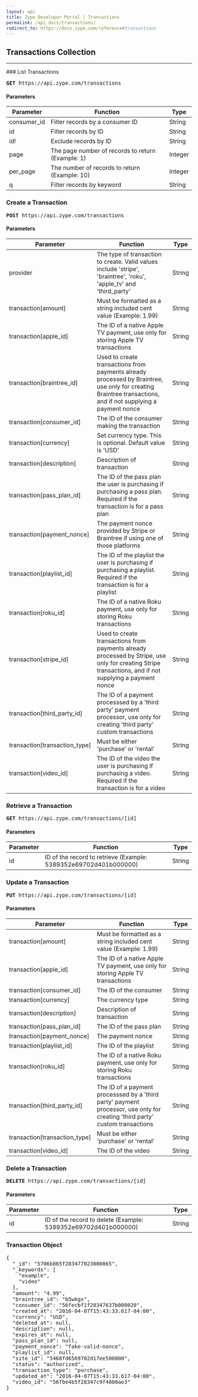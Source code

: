 ```yaml
---
layout: api
title: Zype Developer Portal | Transactions
permalink: /api_docs/transactions/
redirect_to: https://docs.zype.com/reference#transactions
---
```


## Transactions Collection
<hr>
### List Transactions
<pre><b>GET</b> https://api.zype.com/transactions
</pre>

#### Parameters

Parameter | Function | Type
--------- | -------- | ----
consumer_id   | Filter records by a consumer ID | String
id        | Filter records by ID | String
id!       | Exclude records by ID | String
page | The page number of records to return (Example: 1) | Integer
per_page | The number of records to return (Example: 10) | Integer
q         | Filter records by keyword | String

### Create a Transaction
<pre><b>POST</b> https://api.zype.com/transactions
</pre>

#### Parameters

Parameter | Function | Type
--------- | -------- | ----
provider | The type of transaction to create. Valid values include 'stripe', 'braintree', 'roku', 'apple_tv' and 'third_party' | String
transaction[amount] | Must be formatted as a string included cent value (Example: 1.99) | String
transaction[apple_id] | The ID of a native Apple TV payment, use only for storing Apple TV transactions | String
transaction[braintree_id] | Used to create transactions from payments already processed by Braintree, use only for creating Braintree transactions, and if not supplying a payment nonce | String
transaction[consumer_id] | The ID of the consumer making the transaction | String
transaction[currency] | Set currency type. This is optional. Default value is 'USD' | String
transaction[description] | Description of transaction | String
transaction[pass_plan_id] | The ID of the pass plan the user is purchasing if purchasing a pass plan. Required if the transaction is for a pass plan | String
transaction[payment_nonce] | The payment nonce provided by Stripe or Braintree if using one of those platforms | String
transaction[playlist_id] | The ID of the playlist the user is purchasing if purchasing a playlist. Required if the transaction is for a playlist | String
transaction[roku_id] | The ID of a native Roku payment, use only for storing Roku transactions | String
transaction[stripe_id] | Used to create transactions from payments already processed by Stripe, use only for creating Stripe transactions, and if not supplying a payment nonce | String
transaction[third_party_id] | The ID of a payment processsed by a 'third party' payment processor, use only for creating 'third party' custom transactions | String
transaction[transaction_type] | Must be either 'purchase' or 'rental' | String
transaction[video_id] | The ID of the video the user is purchasing if purchasing a video. Required if the transaction is for a video | String

### Retrieve a Transaction
<pre><b>GET</b> https://api.zype.com/transactions/[id]
</pre>

#### Parameters

Parameter | Function | Type
--------- | -------- | ----
id        | ID of the record to retrieve (Example: 5389352e69702d401b000000) | String

### Update a Transaction
<pre><b>PUT</b> https://api.zype.com/transactions/[id]
</pre>

#### Parameters

Parameter | Function | Type
--------- | -------- | ----
transaction[amount] | Must be formatted as a string included cent value (Example: 1.99) | String
transaction[apple_id] | The ID of a native Apple TV payment, use only for storing Apple TV transactions | String
transaction[consumer_id] | The ID of the consumer | String
transaction[currency] | The currency type | String
transaction[description] | Description of transaction | String
transaction[pass_plan_id] | The ID of the pass plan | String
transaction[payment_nonce] | The payment nonce | String
transaction[playlist_id] | The ID of the playlist | String
transaction[roku_id] | The ID of a native Roku payment, use only for storing Roku transactions | String
transaction[third_party_id] | The ID of a payment processsed by a 'third party' payment processor, use only for creating 'third party' custom transactions | String
transaction[transaction_type] | Must be either 'purchase' or 'rental' | String
transaction[video_id] | The ID of the video | String

### Delete a Transaction
<pre><b>DELETE</b> https://api.zype.com/transactions/[id]
</pre>

#### Parameters

Parameter | Function | Type
--------- | -------- | ----
id        | ID of the record to delete (Example: 5389352e69702d401b000000) | String

### Transaction Object

<pre>
{
  "_id": "5706b865f283477023000065",
  "_keywords": [
    "example",
    "video"
  ],
  "amount": "4.99",
  "braintree_id": "b5wkgx",
  "consumer_id": "56fecbf1f28347637b000020",
  "created_at": "2016-04-07T15:43:33.617-04:00",
  "currency": "USD",
  "deleted_at": null,
  "description": null,
  "expires_at": null,
  "pass_plan_id": null,
  "payment_nonce": "fake-valid-nonce",
  "playlist_id": null,
  "site_id": "5468fd6569702d17ee500000",
  "status": "authorized",
  "transaction_type": "purchase",
  "updated_at": "2016-04-07T15:43:33.617-04:00",
  "video_id": "56fbe4b5f28347c9f4000ae3"
}
</pre>
